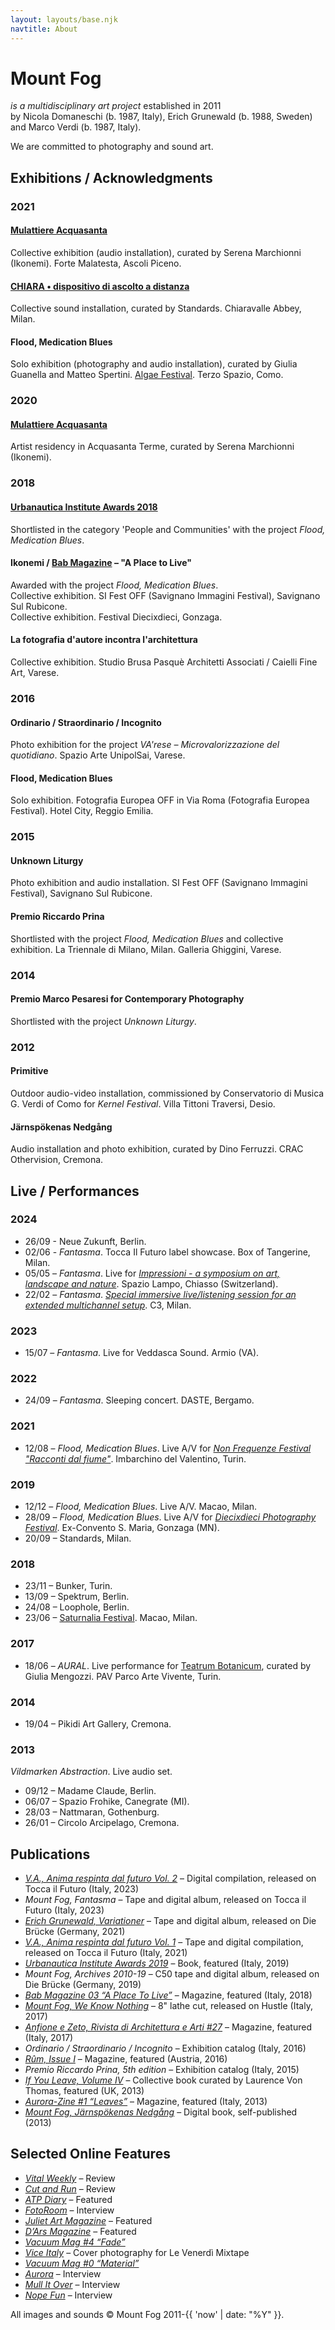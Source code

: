 ```yaml
---
layout: layouts/base.njk
navtitle: About
---
```


# Mount Fog

_is a multidisciplinary art project_ established in 2011  
by Nicola Domaneschi (b. 1987, Italy), Erich Grunewald (b. 1988, Sweden)  
and Marco Verdi (b. 1987, Italy).

We are committed to photography and sound art.

## Exhibitions / Acknowledgments

### 2021

#### [Mulattiere Acquasanta](http://www.ikonemi.org/mulattiere-acquasanta/)

Collective exhibition (audio installation), curated by Serena Marchionni (Ikonemi). Forte Malatesta, Ascoli Piceno.

#### [CHIARA • dispositivo di ascolto a distanza](https://www.standardstudio.it/it/event/chiara-dispositivo-di-ascolto-a-distanza)

Collective sound installation, curated by Standards. Chiaravalle Abbey, Milan.

#### Flood, Medication Blues

Solo exhibition (photography and audio installation), curated by Giulia Guanella and Matteo Spertini. [Algae Festival](https://www.labeula.com/algae-festival/). Terzo Spazio, Como.

### 2020

#### [Mulattiere Acquasanta](http://www.ikonemi.org/mulattiere-acquasanta/)

Artist residency in Acquasanta Terme, curated by Serena Marchionni (Ikonemi).

### 2018

#### [Urbanautica Institute Awards 2018](http://www.urbanauticainstitute.com/awards2018)

Shortlisted in the category 'People and Communities' with the project _Flood, Medication Blues_.

#### Ikonemi / [Bab Magazine](https://www.baleneaibordi.com/) – "A Place to Live"

Awarded with the project _Flood, Medication Blues_.<br/>
Collective exhibition. SI Fest OFF (Savignano Immagini Festival), Savignano Sul Rubicone.<br/>
Collective exhibition. Festival Diecixdieci, Gonzaga.

#### La fotografia d'autore incontra l'architettura

Collective exhibition. Studio Brusa Pasquè Architetti Associati / Caielli Fine Art, Varese.

### 2016

#### Ordinario / Straordinario / Incognito

Photo exhibition for the project _VA'rese – Microvalorizzazione del quotidiano_. Spazio Arte UnipolSai, Varese.

#### Flood, Medication Blues

Solo exhibition. Fotografia Europea OFF in Via Roma (Fotografia Europea Festival). Hotel City, Reggio Emilia.

### 2015

#### Unknown Liturgy

Photo exhibition and audio installation. SI Fest OFF (Savignano Immagini Festival), Savignano Sul Rubicone.

#### Premio Riccardo Prina

Shortlisted with the project _Flood, Medication Blues_ and collective exhibition. La Triennale di Milano, Milan. Galleria Ghiggini, Varese.

### 2014

#### Premio Marco Pesaresi for Contemporary Photography

Shortlisted with the project _Unknown Liturgy_.

### 2012

#### Primitive

Outdoor audio-video installation, commissioned by Conservatorio di Musica G. Verdi of Como for _Kernel Festival_. Villa Tittoni Traversi, Desio.

#### Järnspökenas Nedgång

Audio installation and photo exhibition, curated by Dino Ferruzzi. CRAC Othervision, Cremona.

## Live / Performances

### 2024

- 26/09 - Neue Zukunft, Berlin.
- 02/06 - _Fantasma_. Tocca Il Futuro label showcase. Box of Tangerine, Milan.
- 05/05 – _Fantasma_. Live for _[Impressioni - a symposium on art, landscape and nature](https://spaziolampo.ch/Simposio2024)_. Spazio Lampo, Chiasso (Switzerland).
- 22/02 – _Fantasma_. _[Special immersive live/listening session for an extended multichannel setup](https://www.ursss.com/2024/05/mount-fog/)_. C3, Milan.

### 2023

- 15/07 – _Fantasma_. Live for Veddasca Sound. Armio (VA).

### 2022

- 24/09 – _Fantasma_. Sleeping concert. DASTE, Bergamo.

### 2021

- 12/08 – _Flood, Medication Blues_. Live A/V for _[Non Frequenze Festival "Racconti dal fiume"](https://nonfrequenze.it/)_. Imbarchino del Valentino, Turin.

### 2019

- 12/12 – _Flood, Medication Blues_. Live A/V. Macao, Milan.
- 28/09 – _Flood, Medication Blues_. Live A/V for _[Diecixdieci Photography Festival](https://www.festivaldiecixdieci.it/eventi-e-talks/mount-fog/)_. Ex-Convento S. Maria, Gonzaga (MN).
- 20/09 – Standards, Milan.

### 2018

- 23/11 – Bunker, Turin.
- 13/09 – Spektrum, Berlin.
- 24/08 – Loophole, Berlin.
- 23/06 – [Saturnalia Festival](http://www.macaomilano.org/spip.php?article742). Macao, Milan.

### 2017

- 18/06 – _AURAL_. Live performance for [Teatrum Botanicum](http://parcoartevivente.it/teatrum-botanicum-2017/), curated by Giulia Mengozzi. PAV Parco Arte Vivente, Turin.

### 2014

- 19/04 – Pikidi Art Gallery, Cremona.

### 2013

_Vildmarken Abstraction_. Live audio set.
- 09/12 – Madame Claude, Berlin.
- 06/07 – Spazio Frohike, Canegrate (MI).
- 28/03 – Nattmaran, Gothenburg.
- 26/01 – Circolo Arcipelago, Cremona.

## Publications

- _[V.A., Anima respinta dal futuro Vol. 2](https://toccailfuturo.bandcamp.com/album/anima-respinta-dal-futuro-vol-2)_ – Digital compilation, released on Tocca il Futuro (Italy, 2023)
- _Mount Fog, Fantasma_ – Tape and digital album, released on Tocca il Futuro (Italy, 2023)
- _[Erich Grunewald, Variationer](https://bruecke.bandcamp.com/album/variationer)_ – Tape and digital album, released on Die Brücke (Germany, 2021)
- _[V.A., Anima respinta dal futuro Vol. 1](https://toccailfuturo.bandcamp.com/album/tif003-anima-respinta-dal-futuro-vol-1)_ – Tape and digital compilation, released on Tocca il Futuro (Italy, 2021)
- _[Urbanautica Institute Awards 2019](https://www.urbanauticainstitute.com/books/urbanauticainstituteawards-2019)_ – Book, featured (Italy, 2019)
- _Mount Fog, Archives 2010-19_ – C50 tape and digital album, released on Die Brücke (Germany, 2019)
- _[Bab Magazine 03 “A Place To Live”](https://www.baleneaibordi.com/bab03/)_ – Magazine, featured (Italy, 2018)
- _[Mount Fog, We Know Nothing](https://hustleproductions.bandcamp.com/album/we-know-nothing)_ – 8" lathe cut, released on Hustle (Italy, 2017)
- _[Anfione e Zeto, Rivista di Architettura e Arti #27](http://www.margheritapetranzan.it/index_MP_pubbl_R_anfione.html#ventisette)_ – Magazine, featured (Italy, 2017)
- _Ordinario / Straordinario / Incognito_ – Exhibition catalog (Italy, 2016)
- _[Rûm, Issue I](http://www.ruum.at/store#/rm-issuei)_ – Magazine, featured (Austria, 2016)
- _Premio Riccardo Prina, 5th edition_ – Exhibition catalog (Italy, 2015)
- _[If You Leave, Volume IV](http://arthur-frank.com/book4/ifyouleave.html)_ – Collective book curated by Laurence Von Thomas, featured (UK, 2013)
- _[Aurora-Zine #1 “Leaves”](http://aurorafotografi.com/shop/aurora-zine-1-leaves/)_ – Magazine, featured (Italy, 2013)
- _[Mount Fog, Järnspökenas Nedgång](https://issuu.com/mountfog/docs/mount_fog_book)_ – Digital book, self-published (2013)

## Selected Online Features

- _[Vital Weekly](http://www.vitalweekly.net/1138.html)_ – Review
- _[Cut and Run](http://furiousgreencloud.com/wordpress/blog/2018/01/23/mount-fog-we-know-nothing-or-on-curation/)_ – Review
- _[ATP Diary](http://atpdiary.com/teatrum-botanicum-pav-torino-part-three/)_ – Featured
- _[FotoRoom](http://fotoroom.co/flood-medication-blues-mount-fog/)_ – Interview
- _[Juliet Art Magazine](https://www.juliet-artmagazine.com)_ – Featured
- _[D’Ars Magazine](http://www.darsmagazine.it/non-si-puo-imbrigliare-la-nebbia-solo-percepirla/)_ – Featured
- _[Vacuum Mag #4 “Fade”](http://www.vacuummag.com/project/unknown-liturgy-mountfog/)_
- _[Vice Italy](http://www.vice.com/it/read/le-venerdi-mixtape-vol-105-piezo-e-foster)_ – Cover photography for Le Venerdì Mixtape
- _[Vacuum Mag #0 “Material”](http://www.vacuummag.com/project/jarnspokenas-nedgang-mountfog/)_
- _[Aurora](http://aurorafotografi.com/mount-fog-nicola-domaneschi-erich-grunewald/)_ – Interview
- _[Mull It Over](http://mullitover.cc/post/36430662061)_ – Interview
- _[Nope Fun](http://nopefun.tumblr.com/post/31122489476/mount-fog)_ – Interview

All images and sounds © Mount Fog 2011-{{ 'now' | date: "%Y" }}.
